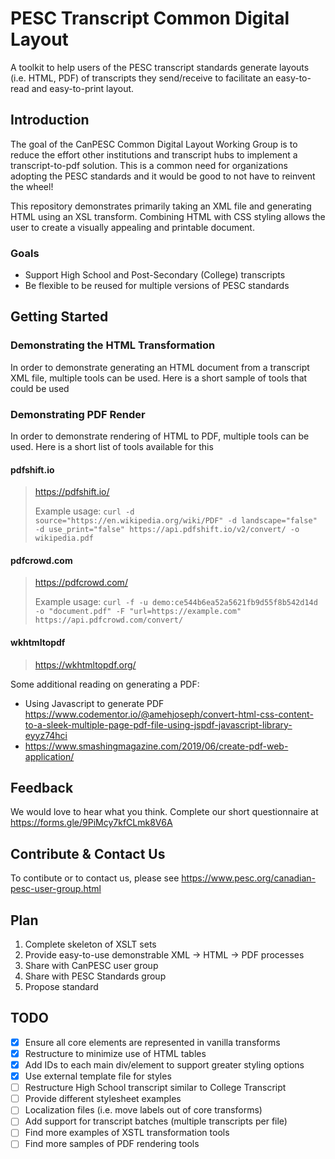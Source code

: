 # PESC Transcript Common Digital Layout

A toolkit to help users of the PESC transcript standards generate layouts (i.e. HTML, PDF) of transcripts they send/receive to facilitate an easy-to-read and easy-to-print layout.

## Introduction

The goal of the CanPESC Common Digital Layout Working Group is to reduce the effort other institutions and transcript hubs to implement a transcript-to-pdf solution.  This is a common need for organizations adopting the PESC standards and it would be good to not have to reinvent the wheel!

This repository demonstrates primarily taking an XML file and generating HTML using an XSL transform.  Combining HTML with CSS styling allows the user to create a visually appealing and printable document.

### Goals

- Support High School and Post-Secondary (College) transcripts
- Be flexible to be reused for multiple versions of PESC standards

## Getting Started

### Demonstrating the HTML Transformation

In order to demonstrate generating an HTML document from a transcript XML file, multiple tools can be used.  Here is a short sample of tools that could be used



### Demonstrating PDF Render

In order to demonstrate rendering of HTML to PDF, multiple tools can be used.  Here is a short list of tools available for this

#### pdfshift.io

> <https://pdfshift.io/>
>
> Example usage:
> `curl -d source="https://en.wikipedia.org/wiki/PDF" -d landscape="false" -d use_print="false" https://api.pdfshift.io/v2/convert/ -o wikipedia.pdf`

#### pdfcrowd.com

> <https://pdfcrowd.com/>
>
> Example usage:
> `curl -f -u demo:ce544b6ea52a5621fb9d55f8b542d14d -o "document.pdf" -F "url=https://example.com" https://api.pdfcrowd.com/convert/`

#### wkhtmltopdf

> <https://wkhtmltopdf.org/>

Some additional reading on generating a PDF:

- Using Javascript to generate PDF
<https://www.codementor.io/@amehjoseph/convert-html-css-content-to-a-sleek-multiple-page-pdf-file-using-jspdf-javascript-library-eyyz74hci>
- <https://www.smashingmagazine.com/2019/06/create-pdf-web-application/>

## Feedback

We would love to hear what you think. Complete our short questionnaire at https://forms.gle/9PiMcy7kfCLmk8V6A

## Contribute & Contact Us

To contibute or to contact us, please see <https://www.pesc.org/canadian-pesc-user-group.html>

## Plan

1. Complete skeleton of XSLT sets
2. Provide easy-to-use demonstrable XML -> HTML -> PDF processes
3. Share with CanPESC user group
4. Share with PESC Standards group
5. Propose standard

## TODO

- [x] Ensure all core elements are represented in vanilla transforms
- [x] Restructure to minimize use of HTML tables
- [x] Add IDs to each main div/element to support greater styling options
- [x] Use external template file for styles
- [ ] Restructure High School transcript similar to College Transcript
- [ ] Provide different stylesheet examples
- [ ] Localization files (i.e. move labels out of core transforms)
- [ ] Add support for transcript batches (multiple transcripts per file)
- [ ] Find more examples of XSTL transformation tools
- [ ] Find more samples of PDF rendering tools
